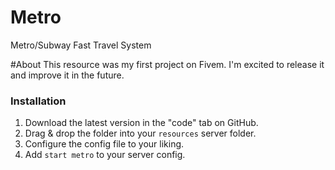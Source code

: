 # Metro
Metro/Subway Fast Travel System

#About
This resource was my first project on Fivem. I'm excited to release it and improve it in the future.

### Installation
1) Download the latest version in the "code" tab on GitHub.
2) Drag & drop the folder into your `resources` server folder.
3) Configure the config file to your liking.
4) Add `start metro` to your server config.
